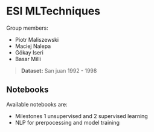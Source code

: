 # ESI MLTechniques

Group members:
- Piotr Maliszewski
- Maciej Nalepa
- Gökay Iseri
- Basar Milli

> **Dataset:** San juan 1992 - 1998

## Notebooks
Available notebooks are:
- Milestones 1 unsupervised and 2 supervised learning
- NLP for prerpocessing and model training
